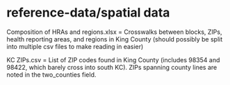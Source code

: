 # reference-data/spatial data

Composition of HRAs and regions.xlsx = Crosswalks between blocks, ZIPs, health
reporting areas, and regions in King County 
(should possibly be split into multiple csv files to make reading in easier)

KC ZIPs.csv = List of ZIP codes found in King County (includes 98354 and 98422, 
which barely cross into south KC). ZIPs spanning county lines are noted in the two_counties field.
